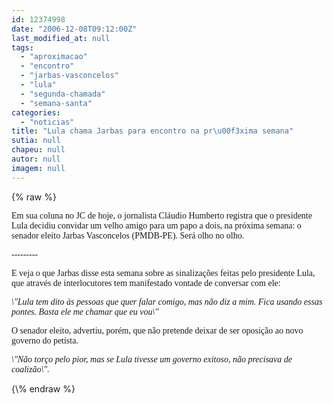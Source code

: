 ```yaml
---
id: 12374998
date: "2006-12-08T09:12:00Z"
last_modified_at: null
tags:
  - "aproximacao"
  - "encontro"
  - "jarbas-vasconcelos"
  - "lula"
  - "segunda-chamada"
  - "semana-santa"
categories:
  - "noticias"
title: "Lula chama Jarbas para encontro na pr\u00f3xima semana"
sutia: null
chapeu: null
autor: null
imagem: null
---
```

{\% raw %}
<p><FONT face=Verdana></p>
<p><P>Em sua coluna no JC de hoje, o jornalista Cláudio Humberto registra que o presidente Lula decidiu convidar um velho amigo para um papo a dois, na próxima semana: o senador eleito Jarbas Vasconcelos (PMDB-PE). Será olho no olho.</P></p>
<p><P>---------</P></p>
<p><P>E veja o que Jarbas disse esta semana sobre as sinalizações feitas pelo presidente Lula, que através de interlocutores tem manifestado vontade de conversar com ele:</P></p>
<p><P><FONT face=Verdana><EM>\"Lula tem dito às pessoas que quer falar comigo, mas não diz a mim. Fica usando essas pontes. Basta ele me chamar que eu vou\"</EM></FONT></P></p>
<p><P><FONT face=Verdana>O senador eleito, advertiu, porém, que não pretende deixar de ser oposição ao novo governo do petista. </FONT></P></p>
<p><P><FONT face=Verdana><EM>\"Não torço pelo pior, mas se Lula tivesse um governo exitoso, não precisava de coalizão\".</EM></FONT></P></FONT> </p>
{\% endraw %}